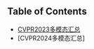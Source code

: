 ## Table of Contents
* [CVPR2023多模态汇总](https://pan.baidu.com/s/1JD4Oq8utJqtNa7CKkWew6g?pwd=jdlw)
* [CVPR2024多模态汇总]
